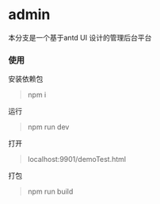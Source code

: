 # admin
本分支是一个基于antd UI 设计的管理后台平台

### 使用

安装依赖包

> npm i

运行

> npm run dev

打开

> localhost:9901/demoTest.html

打包

> npm run build





